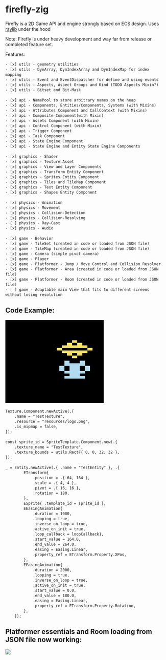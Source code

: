 # firefly-zig

Firefly is a 2D Game API and engine strongly based on ECS design. Uses [raylib](https://github.com/raysan5/raylib) under the hood 

Note: Firefly is under heavy development and way far from release or completed feature set. 

Features:

    - [x] utils - geometry utilities
    - [x] utils - DynArray, DynIndexArray and DynIndexMap for index mapping
    - [x] utils - Event and EventDispatcher for define and using events
    - [x] utils - Aspects, Aspect Groups and Kind (TODO Aspects Mixin?)
    - [x] utils - Bitset and Bit-Mask

    - [x] api - NamePool to store arbitrary names on the heap
    - [x] api - Components, Entities/Components, Systems (with Mixins)
    - [x] api - Attributes Component and CallContext (with Mixins)
    - [x] api - Composite Component(with Mixin)
    - [x] api - Assets Component (with Mixin)
    - [x] api - Control Component (with Mixin)
    - [x] api - Trigger Component
    - [x] api - Task Component
    - [x] api - State Engine Component
    - [x] api - State Engine and Entity State Engine Components

    - [x] graphics - Shader
    - [x] graphics - Texture Asset
    - [x] graphics - View and Layer Components
    - [x] graphics - Transform Entity Component
    - [x] graphics - Sprites Entity Component
    - [x] graphics - Tiles and TileMap Component
    - [x] graphics - Text Entity Component
    - [x] graphics - Shapes Entity Component

    - [x] physics - Animation
    - [x] physics - Movement 
    - [x] physics - Collision-Detection
    - [x] physics - Collision-Resolving
    - [ ] physics - Ray-Cast
    - [x] physics - Audio
    
    - [x] game - Behavior 
    - [x] game - TileSet (created in code or loaded from JSON file)
    - [x] game - TileMap (created in code or loaded from JSON file)
    - [x] game - Camera (simple pivot camera)
    - [x] game - Player 
    - [x] game - Platformer - Jump / Move Control and Collision Resolver
    - [x] game - Platformer - Area (created in code or loaded from JSON file)
    - [x] game - Platformer - Room (created in code or loaded from JSON file)
    - [ ] game - Adaptable main View that fits to different screens without losing resolution


 ## Code Example:

![](inari.gif)

``` zig
Texture.Component.newActive(.{
    .name = "TestTexture",
    .resource = "resources/logo.png",
    .is_mipmap = false,
});

const sprite_id = SpriteTemplate.Component.new(.{
    .texture_name = "TestTexture",
    .texture_bounds = utils.RectF{ 0, 0, 32, 32 },
});

_ = Entity.newActive(.{ .name = "TestEntity" }, .{
        ETransform{
            .position = .{ 64, 164 },
            .scale = .{ 4, 4 },
            .pivot = .{ 16, 16 },
            .rotation = 180,
        },
        ESprite{ .template_id = sprite_id },
        EEasingAnimation{
            .duration = 1000,
            .looping = true,
            .inverse_on_loop = true,
            .active_on_init = true,
            .loop_callback = loopCallback1,
            .start_value = 164.0,
            .end_value = 264.0,
            .easing = Easing.Linear,
            .property_ref = ETransform.Property.XPos,
        },
        EEasingAnimation{
            .duration = 2000,
            .looping = true,
            .inverse_on_loop = true,
            .active_on_init = true,
            .start_value = 0.0,
            .end_value = 180.0,
            .easing = Easing.Linear,
            .property_ref = ETransform.Property.Rotation,
        },
    });
```

 ## Platformer essentials and Room loading from JSON file now working:

 ![](platformer.gif)

